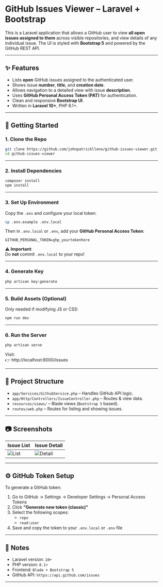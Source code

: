 
# GitHub Issues Viewer – Laravel + Bootstrap

This is a Laravel application that allows a GitHub user to view **all open issues assigned to them** across visible repositories, and view details of any individual issue. The UI is styled with **Bootstrap 5** and powered by the GitHub REST API.

---

## ✨ Features

- Lists **open** GitHub issues assigned to the authenticated user.
- Shows issue **number**, **title**, and **creation date**.
- Allows navigation to a detailed view with issue **description**.
- Uses **GitHub Personal Access Token (PAT)** for authentication.
- Clean and responsive **Bootstrap UI**.
- Written in **Laravel 10+**, PHP 8.1+.

---

## 🚀 Getting Started

### 1. Clone the Repo

```bash
git clone https://github.com/johnpatricklleno/github-issues-viewer.git
cd github-issues-viewer
```

---

### 2. Install Dependencies

```bash
composer install
npm install
```

---

### 3. Set Up Environment

Copy the `.env` and configure your local token:

```bash
cp .env.example .env.local
```

Then in `.env.local` or `.env`, add your **GitHub Personal Access Token**:

```
GITHUB_PERSONAL_TOKEN=ghp_yourtokenhere
```

⚠️ **Important**:  
Do **not** commit `.env.local` to your repo!

---

### 4. Generate Key

```bash
php artisan key:generate
```

---

### 5. Build Assets (Optional)

Only needed if modifying JS or CSS:

```bash
npm run dev
```

---

### 6. Run the Server

```bash
php artisan serve
```

Visit:  
👉 http://localhost:8000/issues

---

## 🧱 Project Structure

- `app/Services/GithubService.php` – Handles GitHub API logic.
- `app/Http/Controllers/IssueController.php` – Routes & view data.
- `resources/views/` – Blade views (`Bootstrap 5` based).
- `routes/web.php` – Routes for listing and showing issues.

---

## 📷 Screenshots

| Issue List | Issue Detail |
|------------|--------------|
| ![List](screenshots/list.png) | ![Detail](screenshots/detail.png) |

---

## ⚙️ GitHub Token Setup

To generate a GitHub token:
1. Go to GitHub → Settings → Developer Settings → Personal Access Tokens
2. Click **"Generate new token (classic)"**
3. Select the following scopes:
   - `repo`
   - `read:user`
4. Save and copy the token to your `.env.local` or `.env` file
---

## 🧠 Notes

- Laravel version: `10+`
- PHP version: `8.1+`
- Frontend: `Blade + Bootstrap 5`
- GitHub API: `https://api.github.com/issues`

---
